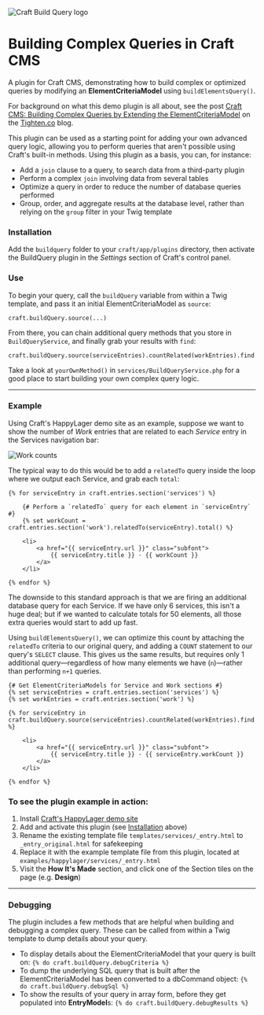 ![Craft Build Query logo](https://raw.githubusercontent.com/tightenco/craft-build-query/master/craft-build-query-logo.png)

# Building Complex Queries in Craft CMS

A plugin for Craft CMS, demonstrating how to build complex or optimized queries by modifying an **ElementCriteriaModel** using `buildElementsQuery()`.

For background on what this demo plugin is all about, see the post [Craft CMS: Building Complex Queries by Extending the ElementCriteriaModel](http://blog.tighten.co/craft-cms-building-complex-queries-by-extending-the-elementcriteriamodel) on the [Tighten.co](http://tighten.co/) blog.

This plugin can be used as a starting point for adding your own advanced query logic, allowing you to perform queries that aren't possible using Craft's built-in methods. Using this plugin as a basis, you can, for instance:

* Add a `join` clause to a query, to search data from a third-party plugin
* Perform a complex `join` involving data from several tables
* Optimize a query in order to reduce the number of database queries performed
* Group, order, and aggregate results at the database level, rather than relying on the `group` filter in your Twig template

### Installation

Add the `buildquery` folder to your `craft/app/plugins` directory, then activate the BuildQuery plugin in the _Settings_ section of Craft's control panel.

### Use

To begin your query, call the `buildQuery` variable from within a Twig template, and pass it an initial ElementCriteriaModel as `source`:

```twig
craft.buildQuery.source(...)
```

From there, you can chain additional query methods that you store in `BuildQueryService`, and finally grab your results with `find`:

```twig
craft.buildQuery.source(serviceEntries).countRelated(workEntries).find
```

Take a look at `yourOwnMethod()` in `services/BuildQueryService.php` for a good place to start building your own complex query logic.

___

### Example
Using Craft's HappyLager demo site as an example, suppose we want to show the number of *Work* entries that are related to each *Service* entry in the Services navigation bar:

![Work counts](https://cloud.githubusercontent.com/assets/357312/12723250/a475b4e6-c8d6-11e5-981b-e0a35e2166ff.png)


The typical way to do this would be to add a `relatedTo` query inside the loop where we output each Service, and grab each `total`:

```twig
{% for serviceEntry in craft.entries.section('services') %}

    {# Perform a `relatedTo` query for each element in `serviceEntry` #}
    {% set workCount = craft.entries.section('work').relatedTo(serviceEntry).total() %}

    <li>
        <a href="{{ serviceEntry.url }}" class="subfont">
            {{ serviceEntry.title }} · {{ workCount }}
        </a>
    </li>

{% endfor %}
```

The downside to this standard approach is that we are firing an additional database query for each Service. If we have only 6 services, this isn't a huge deal; but if we wanted to calculate totals for 50 elements, all those extra queries would start to add up fast.

Using `buildElementsQuery()`, we can optimize this count by attaching the `relatedTo` criteria to our original query, and adding a `COUNT` statement to our query's `SELECT` clause. This gives us the same results, but requires only 1 additional query—regardless of how many elements we have (`n`)—rather than performing `n+1` queries.

```twig
{# Get ElementCriteriaModels for Service and Work sections #}
{% set serviceEntries = craft.entries.section('services') %}
{% set workEntries = craft.entries.section('work') %}

{% for serviceEntry in craft.buildQuery.source(serviceEntries).countRelated(workEntries).find %}

    <li>
        <a href="{{ serviceEntry.url }}" class="subfont">
            {{ serviceEntry.title }} · {{ serviceEntry.workCount }}
        </a>
    </li>

{% endfor %}
```

### To see the plugin example in action:

1. Install [Craft's HappyLager demo site](https://github.com/pixelandtonic/HappyLager)
2. Add and activate this plugin (see [Installation](#installation) above)
2. Rename the existing template file `templates/services/_entry.html` to `_entry_original.html` for safekeeping
3. Replace it with the example template file from this plugin, located at `examples/happylager/services/_entry.html`
4. Visit the **How It's Made** section, and click one of the Section tiles on the page (e.g. **Design**)

___

### Debugging

The plugin includes a few methods that are helpful when building and debugging a complex query. These can be called from within a Twig template to dump details about your query.

* To display details about the ElementCriteriaModel that your query is built on:
    `{% do craft.buildQuery.debugCriteria %}`
* To dump the underlying SQL query that is built after the ElementCriteriaModel has been converted to a dbCommand object:
    `{% do craft.buildQuery.debugSql %}`
* To show the results of your query in array form, before they get populated into **EntryModel**s:
    `{% do craft.buildQuery.debugResults %}`

